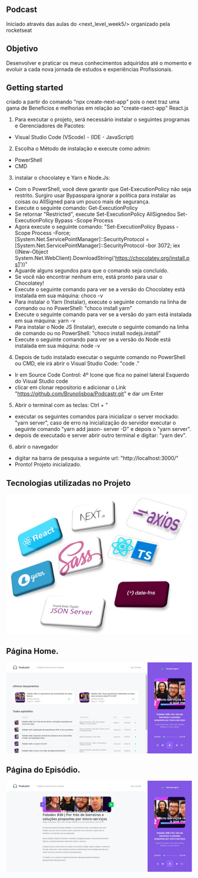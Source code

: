 ## Podcast
Iniciado através das aulas do <next_level_week5/> organizado pela rocketseat 

## Objetivo
Desenvolver e praticar os meus conhecimentos adquiridos até o momento e evoluir a cada nova jornada de estudos e experiências Profissionais.

## Getting started
criado a partir do comando "npx create-next-app" pois o next traz uma gama de Beneficios e melhorias em relação ao "create-raect-app" React.js

1. Para executar o projeto, será necessário instalar o seguintes programas e Gerenciadores de Pacotes:
* Visual Studio Code (VScode) - (IDE - JavaScript)

2. Escolha o Método de instalação e execute como admin:
* PowerShell
* CMD

3. instalar o chocolatey e Yarn e Node.Js:
* Com o PowerShell, você deve garantir que Get-ExecutionPolicy não seja restrito. Surgiro usar Bypasspara ignorar a política para instalar as coisas ou AllSigned para um           pouco mais de segurança.
* Execute o seguinte comando: Get-ExecutionPolicy
* Se retornar "Restricted", execute Set-ExecutionPolicy AllSignedou Set-ExecutionPolicy Bypass -Scope Process
* Agora execute o seguinte comando: "Set-ExecutionPolicy Bypass -Scope Process -Force; [System.Net.ServicePointManager]::SecurityProtocol =                             [System.Net.ServicePointManager]::SecurityProtocol -bor 3072; iex ((New-Object System.Net.WebClient).DownloadString('https://chocolatey.org/install.ps1'))"
* Aguarde alguns segundos para que o comando seja concluído.
* Se você não encontrar nenhum erro, está pronto para usar o Chocolatey!
* Execute o seguinte comando para ver se a versão do Chocolatey está instalada em sua máquina: choco -v
* Para instalar o Yarn (Instalar), execute o seguinte comando na linha de comando ou no PowerShell: "choco install yarn"
* Execute o seguinte comando para ver se a versão do yarn está instalada em sua máquina: yarn -v
* Para instalar o Node JS (Instalar), execute o seguinte comando na linha de comando ou no PowerShell: "choco install nodejs.install"
* Execute o seguinte comando para ver se a versão do Node está instalada em sua máquina: node -v
  
4. Depois de tudo instalado executar o seguinte comando no PowerShell ou CMD, ele irá abrir o Visual Studio Code: "code ."
* Ir em Source Code Control: 4º Icone que fica no painel lateral Esquerdo do Visual Studio code
* clicar em clonar repositorio e adicionar o Link "https://github.com/Brunolisboa/Podcastr.git" e dar um Enter

5. Abrir o terminal com as teclas: Ctrl + " 
* executar os seguintes comandos para inicializar o server mockado: "yarn server", caso de erro na inicialização do servidor executar o seguinte comando "yarn add jason-           server -D" e depois o "yarn server".
* depois de executado e server abrir outro terminal e digitar: "yarn dev".
  
6. abrir o navegador 
* digitar na barra de pesquisa a seguinte url: "http://localhost:3000/"
* Pronto! Projeto inicializado.
  
## Tecnologias utilizadas no Projeto 
![](/imgs_git/stacks.jpg)

## Página Home. 
![](/imgs_git/PodcastrHome.jpg)

## Página do Episódio.
![](/imgs_git/PodcastrEpisode.jpg)


